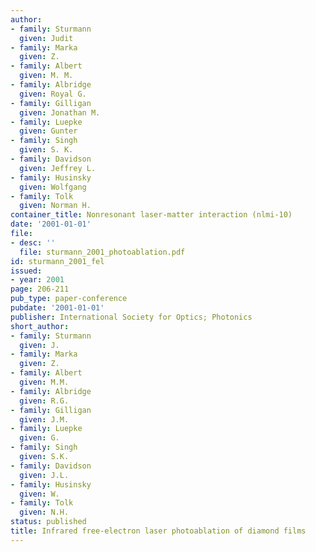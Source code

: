 ```yaml
---
author:
- family: Sturmann
  given: Judit
- family: Marka
  given: Z.
- family: Albert
  given: M. M.
- family: Albridge
  given: Royal G.
- family: Gilligan
  given: Jonathan M.
- family: Luepke
  given: Gunter
- family: Singh
  given: S. K.
- family: Davidson
  given: Jeffrey L.
- family: Husinsky
  given: Wolfgang
- family: Tolk
  given: Norman H.
container_title: Nonresonant laser-matter interaction (nlmi-10)
date: '2001-01-01'
file:
- desc: ''
  file: sturmann_2001_photoablation.pdf
id: sturmann_2001_fel
issued:
- year: 2001
page: 206-211
pub_type: paper-conference
pubdate: '2001-01-01'
publisher: International Society for Optics; Photonics
short_author:
- family: Sturmann
  given: J.
- family: Marka
  given: Z.
- family: Albert
  given: M.M.
- family: Albridge
  given: R.G.
- family: Gilligan
  given: J.M.
- family: Luepke
  given: G.
- family: Singh
  given: S.K.
- family: Davidson
  given: J.L.
- family: Husinsky
  given: W.
- family: Tolk
  given: N.H.
status: published
title: Infrared free-electron laser photoablation of diamond films
---
```

